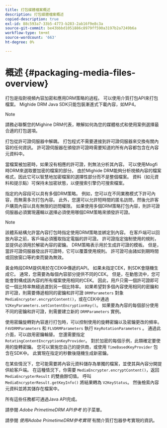 ```yaml
---
title: 打包媒體檔案概述
description: 打包媒體檔案概述
copied-description: true
exl-id: 88c593a7-33b5-4773-b283-2ab16f9e8c3a
source-git-commit: be43bbbd1051886c8979ff590a3197b2a7249b6a
workflow-type: tm+mt
source-wordcount: '663'
ht-degree: 0%

---
```


# 概述 {#packaging-media-files-overview}

打包是指對視頻內容加密和應用DRM策略的過程。 可以使用介質打包API來打包檔案。 Mighide DRM Java SDK只能包裝漸進式下載內容，如MP4。

>[!NOTE]
>
>請務必聯繫您的Mighine DRM代表，瞭解如何為您的媒體格式和使用案例選擇最合適的打包選項。

打包從許可證伺服器中解耦。 打包程式不需要連接到許可證伺服器來交換有關內容的任何資訊。 許可證伺服器在頒發許可證時需要知道的所有內容都包含在內容元資料中。

當檔案被加密時，如果沒有相應的許可證，則無法分析其內容。 可以使用Mogfi時DRM來選取要加密的檔案的部分。 由於Mighide DRM能夠分析視頻內容的檔案格式，因此它可以智慧地加密檔案的選擇性部分而不是整個檔案。 資料（如元資料和提示點）可保持未加密狀態，以便搜索引擎仍可搜索檔案。

指定的內容段可以具有多個DRM策略。 例如，您可以在不同業務模式下許可內容，而無需多次打包內容。 此外，您還可以允許短時間的匿名訪問，然後允許客戶購買內容以具有無限的訪問權限。 如果使用多個DRM策略打包內容，則許可證伺服器必須實現邏輯以選擇必須使用哪個DRM策略來頒發許可證。

>[!NOTE]
>
>該體系結構允許當內容打包時指定使用DRM策略並綁定到內容。 在客戶端可以回放內容之前，客戶端必須獲取指定電腦的許可證。 許可證指定強制使用的規則，並提供必須用於解密內容的密鑰。 DRM策略表示用於生成許可證的模板。 但是，當許可證伺服器發出許可證時，它可以覆蓋使用規則。 許可證可由諸如到期時間或回放窗口等約束而變為無效。

黃金時段DRM提供用於在CEK中傳遞的API。 如果未指定CEK，則SDK會隨機生成它。 通常，您需要為每個內容部分提供不同的CEK。 但是，在動態流中，您可能會對構成該內容的所有檔案使用相同的CEK。 因此，用戶只需一個許可證即可從一個比特率無縫過渡到另一個比特率。 如果希望對多個內容使用相同的密鑰和許可證，則需要傳遞相同的密鑰和許可證 `DRMParameters` 對象 `MediaEncrypter.encryptContent()`，或在CEK中通過 `V2KeyParameters.setContentEncryptionKey()`。 如果要為內容的每個部分使用不同的密鑰和許可證，則需要建立新的 `DRMParameters` 實例。

使用密鑰旋轉對內容進行打包時，可以控制使用的旋轉密鑰以及密鑰更改的頻率。 `F4VDRMParameters` 和 `FLVDRMParameters` 執行 `KeyRotationParameters` 。 通過此介面，可以啟用密鑰輪替。 您還需要指定 `RotatingContentEncryptionKeyProvider`。 對於加密的每個示例，此類確定要使用的旋轉密鑰。 您可以實施您自己的提供商，或使用 `TimeBasedKeyProvider` 包含在SDK中。 此實現在指定的秒數後隨機生成新密鑰。

在某些情況下，您可能需要將內容元資料儲存為單獨的檔案，並使其與內容分開提供給客戶端。 在這種情況下，你需要 `MediaEncrypter.encryptContent()`，返回 `MediaEncrypterResult` 的雙曲餘切值。 呼叫 `MediaEncrypterResult.getKeyInfo()` 將結果轉為 `V2KeyStatus`。 然後檢索內容元資料並將其儲存在檔案中。

所有這些任務都可通過Java API完成。

請參閱 *Adobe PrimetimeDRM API參考* 的子菜單。

請參閱 *使用Adobe PrimetimeDRM參考實現* 有關介質打包器參考實現的資訊。
